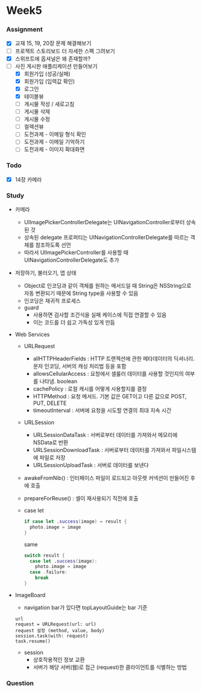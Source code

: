 # Week5

### Assignment
- [x] 교재 15, 19, 20장 문제 해결해보기
- [ ] 프로젝트 스토리보드 더 자세한 스펙 그려보기
- [x] 스위프트에 옵셔널은 왜 존재할까?
- [ ] 사진 게시판 애플리케이션 만들어보기
  - [x] 회원가입 (성공/실패)
  - [x] 회원가입 (입력값 확인)
  - [x] 로그인
  - [x] 테이블뷰
  - [ ] 게시물 작성 / 새로고침
  - [ ] 게시물 삭제
  - [ ] 게시물 수정
  - [ ] 컬렉션뷰
  - [ ] 도전과제 - 이메일 형식 확인
  - [ ] 도전과제 - 이메일 기억하기
  - [ ] 도전과제 - 이미지 확대화면

### Todo
- [x] 14장 카메라

### Study
- 카메라
  - UIImagePickerControllerDelegate는 UINavigationController로부터 상속된 것
  - 상속된 delegate 프로퍼티는 UINavigationControllerDelegate를 따르는 객체를 참조하도록 선언
  - 따라서 UIImagePickerController를 사용할 때 UINavigationControllerDelegate도 추가

- 저장하기, 불러오기, 앱 상태
  - Object로 인코딩과 같이 객체를 원하는 메서드일 때 String은 NSString으로 자동 변환되기 때문에 String type을 사용할 수 있음
  - 인코딩은 재귀적 프로세스
  - guard
    - 사용하면 검사할 조건식을 실패 케이스에 직접 연결할 수 있음
    - 이는 코드를 더 쉽고 가독성 있게 만듬

- Web Services
  - URLRequest
    - allHTTPHeaderFields : HTTP 트랜젝션에 관한 메타데이터의 딕셔너리. 문자 인코딩, 서버의 캐싱 처리법 등을 포함
    - allowsCellularAccess : 요청에서 셀룰러 데이터를 사용할 것인지의 여부를 나타냄. boolean
    - cachePolicy : 로컬 캐시를 어떻게 사용할지를 결정
    - HTTPMethod : 요청 메서드. 기본 값은 GET이고 다른 값으로 POST, PUT, DELETE
    - timeoutInterval : 서버에 요청을 시도할 연결의 최대 지속 시간
  - URLSession
    - URLSessionDataTask : 서버로부터 데이터를 가져와서 메모리에 NSData로 반환
    - URLSessionDownloadTask : 서버로부터 데이터를 가져와서 파일시스템에 파일로 저장
    - URLSessionUploadTask : 서버로 데이터를 보낸다
  - awakeFromNib() : 인터페이스 파일이 로드되고 아웃렛 커넥션이 만들어진 후에 호출
  - prepareForReuse() : 셀이 재사용되기 직전에 호출
  - case let
    ```swift
    if case let .success(image) = result {
      photo.image = image
    }
    ```

    same

    ```swift
    switch result {
      case let .success(image):
        photo.image = image
      case .failure:
        break
    }
    ```

- ImageBoard
  - navigation bar가 있다면 topLayoutGuide는 bar 기준

  ```
  url
  request = URLRequest(url: url)
  request 설정 (method, value, body)
  session.task(with: request)
  task.resume()
  ```

  - session
    - 상호작용적인 정보 교환
    - 서버가 해당 서버(웹)로 접근 (request)한 클라이언트를 식별하는 방법

### Question
